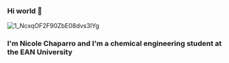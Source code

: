 ### Hi world 👋
![1_NcxqOF2F90ZbE08dvs3IYg](https://user-images.githubusercontent.com/114431012/192689180-e3a4215a-d32f-4659-bdcd-159519234d57.jpeg)
### I'm Nicole Chaparro and I'm a chemical engineering student at the EAN University

